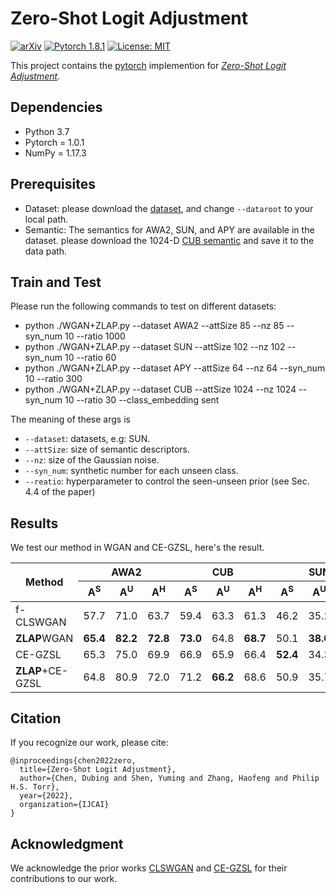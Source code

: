# Zero-Shot Logit Adjustment
[![arXiv](https://img.shields.io/badge/stat.ML-arXiv%3A2204.11822-B31B1B.svg)](https://arxiv.org/abs/2204.11822)
[![Pytorch 1.8.1](https://img.shields.io/badge/pytorch-1.0.1-blue.svg)](https://pytorch.org/)
[![License: MIT](https://img.shields.io/badge/License-MIT-yellow.svg)](https://github.com/cdb342/IJCAI-2022-ZLA)

This project contains the [pytorch](http://pytorch.org/) implemention for [*Zero-Shot Logit Adjustment*](https://arxiv.org/abs/2204.11822).

## Dependencies
- Python 3.7
- Pytorch = 1.0.1
- NumPy = 1.17.3
## Prerequisites
- Dataset: please download the [dataset](https://www.mpi-inf.mpg.de/departments/computer-vision-and-machine-learning/research/zero-shot-learning/zero-shot-learning-the-good-the-bad-and-the-ugly), and change `--dataroot` to your local path.
- Semantic: The semantics for AWA2, SUN, and APY are available in the dataset. please download the 1024-D [CUB semantic](https://github.com/Hanzy1996/CE-GZSL) and save it to the data path.

## Train and Test
Please run the following commands to test on different datasets:

- python ./WGAN+ZLAP.py --dataset AWA2 --attSize 85 --nz 85 --syn_num 10 --ratio 1000  
- python ./WGAN+ZLAP.py --dataset SUN --attSize 102 --nz 102 --syn_num 10 --ratio 60  
- python ./WGAN+ZLAP.py --dataset APY --attSize 64 --nz 64 --syn_num 10 --ratio 300  
- python ./WGAN+ZLAP.py --dataset CUB --attSize 1024 --nz 1024 --syn_num 10 --ratio 30 --class_embedding sent

The meaning of these args is

- `--dataset`: datasets, e.g: SUN.  
- `--attSize`: size of semantic descriptors.  
- `--nz`: size of the Gaussian noise.  
- `--syn_num`: synthetic number for each unseen class.  
- `--reatio`: hyperparameter to control the seen-unseen prior (see Sec. 4.4 of the paper)

## Results
We test our method in WGAN and CE-GZSL, here's the result.
<table>
<thead>
  <tr>
    <th rowspan="2">Method</th>
    <th colspan="3">AWA2</th>
    <th colspan="3">CUB</th>
    <th colspan="3">SUN</th>
    <th colspan="3">APY</th>
  </tr>
  <tr>
    <th>A<sup>S</sup></th>
    <th>A<sup>U</sup></th>
    <th>A<sup>H</sup></th>
    <th>A<sup>S</sup></th>
    <th>A<sup>U</sup></th>
    <th>A<sup>H</sup></th>
    <th>A<sup>S</sup></th>
    <th>A<sup>U</sup></th>
    <th>A<sup>H</sup></th>
    <th>A<sup>S</sup></th>
    <th>A<sup>U</sup></th>
    <th>A<sup>H</sup></th>
  </tr>
</thead>
<tbody>
  <tr>
    <td>f-CLSWGAN</td>
    <td>57.7</td>
    <td>71.0</td>
    <td>63.7</td>
    <td>59.4</td>
    <td>63.3</td>
    <td>61.3</td>
    <td>46.2</td>
    <td>35.2</td>
    <td>40.0</td>
    <td>32.5</td>
    <td>57.2</td>
    <td>41.5</td>
  </tr>
  <tr>
    <td><b>ZLAP</b>WGAN</td>
    <td><b>65.4</td>
    <td><b>82.2</td>
    <td><b>72.8</td>
    <td><b>73.0</td>
    <td>64.8</td>
    <td><b>68.7</td>
    <td>50.1</td>
    <td><b>38.0</td>
    <td><b>43.2</td>
    <td><b>40.2</td>
    <td>53.8</td>
    <td>46.0</td>
  </tr>
  <tr>
    <td>CE-GZSL</td>
    <td>65.3</td>
    <td>75.0</td>
    <td>69.9</td>
    <td>66.9</td>
    <td>65.9</td>
    <td>66.4</td>
    <td><b>52.4</td>
    <td>34.3</td>
    <td>41.5</td>
    <td>28.3</td>
    <td><b>65.8</td>
    <td>39.6</td>
  </tr>
  <tr>
    <td><b>ZLAP</b>+CE-GZSL</td>
    <td>64.8</td>
    <td>80.9</td>
    <td>72.0</td>
    <td>71.2</td>
    <td><b>66.2</td>
    <td>68.6</td>
    <td>50.9</td>
    <td>35.7</td>
    <td>42.0</td>
    <td>38.3</td>
    <td>60.9</td>
    <td><b>47.0</td>
  </tr>
</tbody>
</table>

## Citation
If you recognize our work, please cite:  

    @inproceedings{chen2022zero,  
      title={Zero-Shot Logit Adjustment},  
      author={Chen, Dubing and Shen, Yuming and Zhang, Haofeng and Philip H.S. Torr},  
      year={2022},  
      organization={IJCAI}  
    }
    
## Acknowledgment
We acknowledge the prior works [CLSWGAN](https://www.mpi-inf.mpg.de/departments/computer-vision-and-machine-learning/research/zero-shot-learning/feature-generating-networks-for-zero-shot-learning) and [CE-GZSL](https://github.com/Hanzy1996/CE-GZSL) for their contributions to our work.

